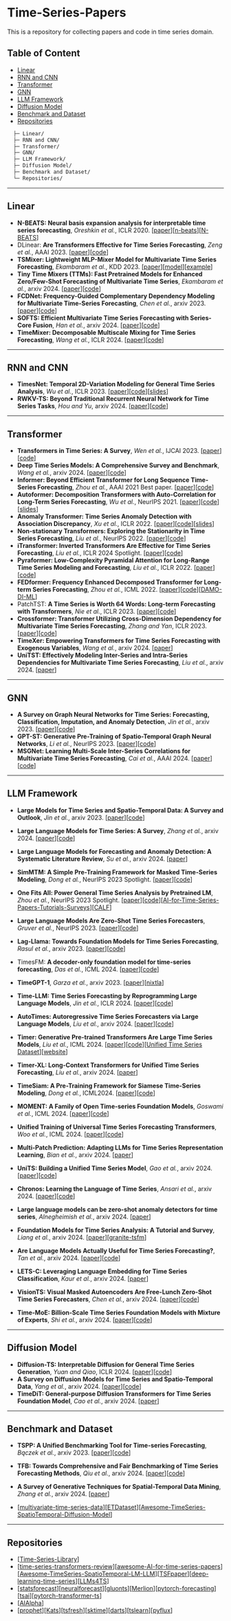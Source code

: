 # Time-Series-Papers
This is a repository for collecting papers and code in time series domain.

## Table of Content  

- [Linear](#linear)
- [RNN and CNN](#rnn-and-cnn)
- [Transformer](#transformer)
- [GNN](#gnn)
- [LLM Framework](#llm-framework)
- [Diffusion Model](#diffusion-model)
- [Benchmark and Dataset](#benchmark-and-dataset)
- [Repositories](#repositories)

```bash
  ├─ Linear/  
  ├─ RNN and CNN/           
  ├─ Transformer/
  ├─ GNN/
  ├─ LLM Framework/
  ├─ Diffusion Model/
  ├─ Benchmark and Dataset/                      
  └─ Repositories/         
```

---

## Linear

- **N-BEATS: Neural basis expansion analysis for interpretable time series forecasting**, _Oreshkin et al._, ICLR 2020. \[[paper](https://arxiv.org/abs/1905.10437)\]\[[n-beats](https://github.com/philipperemy/n-beats)\]\[[N-BEATS](https://github.com/ServiceNow/N-BEATS)\]
- DLinear: **Are Transformers Effective for Time Series Forecasting**, _Zeng et al._, AAAI 2023. \[[paper](https://arxiv.org/abs/2205.13504)\]\[[code](https://github.com/cure-lab/LTSF-Linear)\]
- **TSMixer: Lightweight MLP-Mixer Model for Multivariate Time Series Forecasting**, _Ekambaram et al._, KDD 2023. \[[paper](https://arxiv.org/abs/2306.09364)\]\[[model](https://huggingface.co/docs/transformers/main/en/model_doc/patchtsmixer)\]\[[example](https://github.com/ibm/tsfm#notebooks-links)\]
- **Tiny Time Mixers (TTMs): Fast Pretrained Models for Enhanced Zero/Few-Shot Forecasting of Multivariate Time Series**, _Ekambaram et al._, arxiv 2024. \[[paper](https://arxiv.org/abs/2401.03955)\]\[[code](https://github.com/ibm-granite/granite-tsfm/tree/main/tsfm_public/models/tinytimemixer)\]
- **FCDNet: Frequency-Guided Complementary Dependency Modeling for Multivariate Time-Series Forecasting**, _Chen et al._, arxiv 2023. \[[paper](https://arxiv.org/abs/2312.16450)\]\[[code](https://github.com/onceCWJ/FCDNet)\]
- **SOFTS: Efficient Multivariate Time Series Forecasting with Series-Core Fusion**, _Han et al._, arxiv 2024. \[[paper](https://arxiv.org/abs/2404.14197)\]\[[code](https://github.com/Secilia-Cxy/SOFTS)\]
- **TimeMixer: Decomposable Multiscale Mixing for Time Series Forecasting**, _Wang et al._, ICLR 2024. \[[paper](https://arxiv.org/abs/2405.14616)\]\[[code](https://github.com/kwuking/TimeMixer)\]

---

## RNN and CNN

- **TimesNet: Temporal 2D-Variation Modeling for General Time Series Analysis**, _Wu et al._, ICLR 2023. \[[paper](https://arxiv.org/abs/2210.02186)\]\[[code](https://github.com/thuml/TimesNet)\]\[[slides](https://wuhaixu2016.github.io/pdf/ICLR2023_TimesNet.pdf)\]
- **RWKV-TS: Beyond Traditional Recurrent Neural Network for Time Series Tasks**, _Hou and Yu_, arxiv 2024. \[[paper](https://arxiv.org/abs/2401.09093)\]\[[code](https://github.com/howard-hou/RWKV-TS)\]

---

## Transformer

- **Transformers in Time Series: A Survey**, _Wen et al._, IJCAI 2023. \[[paper](https://arxiv.org/abs/2202.07125)\]\[[code](https://github.com/qingsongedu/time-series-transformers-review)\]
- **Deep Time Series Models: A Comprehensive Survey and Benchmark**, _Wang et al._, arxiv 2024. \[[paper](https://arxiv.org/abs/2407.13278)\]\[[code](https://github.com/thuml/Time-Series-Library)\]
- **Informer: Beyond Efficient Transformer for Long Sequence Time-Series Forecasting**, _Zhou et al._, AAAI 2021 Best paper. \[[paper](https://arxiv.org/abs/2012.07436)\]\[[code](https://github.com/zhouhaoyi/Informer2020)\]
- **Autoformer: Decomposition Transformers with Auto-Correlation for Long-Term Series Forecasting**, _Wu et al._, NeurIPS 2021. \[[paper](https://arxiv.org/abs/2106.13008)\]\[[code](https://github.com/thuml/Autoformer)\]\[[slides](https://wuhaixu2016.github.io/pdf/NeurIPS2021_Autoformer.pdf)\]
- **Anomaly Transformer: Time Series Anomaly Detection with Association Discrepancy**, _Xu et al._, ICLR 2022. \[[paper](https://arxiv.org/abs/2110.02642)\]\[[code](https://github.com/thuml/Anomaly-Transformer)\]\[[slides](https://wuhaixu2016.github.io/pdf/ICLR2022_Anomaly.pdf)\]
- **Non-stationary Transformers: Exploring the Stationarity in Time Series Forecasting**, _Liu et al._, NeurIPS 2022. \[[paper](https://arxiv.org/abs/2205.14415)\]\[[code](https://github.com/thuml/Nonstationary_Transformers)\]
- **iTransformer: Inverted Transformers Are Effective for Time Series Forecasting**, _Liu et al._, ICLR 2024 Spotlight. \[[paper](https://arxiv.org/abs/2310.06625)\]\[[code](https://github.com/thuml/iTransformer)\]
- **Pyraformer: Low-Complexity Pyramidal Attention for Long-Range Time Series Modeling and Forecasting**, _Liu et al._, ICLR 2022. \[[paper](https://openreview.net/forum?id=0EXmFzUn5I)\]\[[code](https://github.com/ant-research/Pyraformer)\]
- **FEDformer: Frequency Enhanced Decomposed Transformer for Long-term Series Forecasting**, _Zhou et al._, ICML 2022. \[[paper](https://arxiv.org/abs/2201.12740)\]\[[code](https://github.com/MAZiqing/FEDformer)\]\[[DAMO-DI-ML](https://github.com/DAMO-DI-ML)\]
- PatchTST: **A Time Series is Worth 64 Words: Long-term Forecasting with Transformers**, _Nie et al._, ICLR 2023. \[[paper](https://arxiv.org/abs/2211.14730)\]\[[code](https://github.com/yuqinie98/PatchTST)\]
- **Crossformer: Transformer Utilizing Cross-Dimension Dependency for Multivariate Time Series Forecasting**, _Zhang and Yan_, ICLR 2023.  \[[paper](https://openreview.net/forum?id=vSVLM2j9eie)\]\[[code](https://github.com/Thinklab-SJTU/Crossformer)\]
- **TimeXer: Empowering Transformers for Time Series Forecasting with Exogenous Variables**, _Wang et al._, arxiv 2024. \[[paper](https://arxiv.org/abs/2402.19072)\]
- **UniTST: Effectively Modeling Inter-Series and Intra-Series Dependencies for Multivariate Time Series Forecasting**, _Liu et al._, arxiv 2024. \[[paper](https://arxiv.org/abs/2406.04975)\]

---

## GNN

- **A Survey on Graph Neural Networks for Time Series: Forecasting, Classification, Imputation, and Anomaly Detection**, _Jin et al._, arxiv 2023. \[[paper](https://arxiv.org/abs/2307.03759)\]\[[code](https://github.com/KimMeen/Awesome-GNN4TS)\]
- **GPT-ST: Generative Pre-Training of Spatio-Temporal Graph Neural Networks**, _Li et al._, NeurIPS 2023. \[[paper](https://arxiv.org/abs/2311.04245)\]\[[code](https://github.com/HKUDS/GPT-ST)\]
- **MSGNet: Learning Multi-Scale Inter-Series Correlations for Multivariate Time Series Forecasting**, _Cai et al._, AAAI 2024. \[[paper](https://arxiv.org/abs/2401.00423)\]\[[code](https://github.com/YoZhibo/MSGNet)\]

---

## LLM Framework

- **Large Models for Time Series and Spatio-Temporal Data: A Survey and Outlook**, _Jin et al._, arxiv 2023. \[[paper](https://arxiv.org/abs/2310.10196)\]\[[code](https://github.com/qingsongedu/Awesome-TimeSeries-SpatioTemporal-LM-LLM)\]
- **Large Language Models for Time Series: A Survey**, _Zhang et al._, arxiv 2024. \[[paper](https://arxiv.org/abs/2402.01801)\]\[[code](https://github.com/xiyuanzh/awesome-llm-time-series)\]
- **Large Language Models for Forecasting and Anomaly Detection: A Systematic Literature Review**, _Su et al._, arxiv 2024. \[[paper](https://arxiv.org/abs/2402.10350)\]

- **SimMTM: A Simple Pre-Training Framework for Masked Time-Series Modeling**, _Dong et al._, NeurIPS 2023 Spotlight. \[[paper](https://arxiv.org/abs/2302.00861)\]\[[code](https://github.com/thuml/SimMTM)\]
- **One Fits All: Power General Time Series Analysis by Pretrained LM**, _Zhou et al._, NeurIPS 2023 Spotlight. \[[paper](https://arxiv.org/abs/2302.11939)\]\[[code](https://github.com/DAMO-DI-ML/NeurIPS2023-One-Fits-All)\]\[[AI-for-Time-Series-Papers-Tutorials-Surveys](https://github.com/DAMO-DI-ML/AI-for-Time-Series-Papers-Tutorials-Surveys)\]\[[CALF](https://github.com/Hank0626/CALF)\]
- **Large Language Models Are Zero-Shot Time Series Forecasters**, _Gruver et al._, NeurIPS 2023. \[[paper](https://arxiv.org/abs/2310.07820)\]\[[code](https://github.com/ngruver/llmtime)\]
- **Lag-Llama: Towards Foundation Models for Time Series Forecasting**, _Rasul et al._, arxiv 2023. \[[paper](https://arxiv.org/abs/2310.08278)\]\[[code](https://github.com/time-series-foundation-models/lag-llama)\]
- TimesFM: **A decoder-only foundation model for time-series forecasting**, _Das et al._, ICML 2024. \[[paper](https://arxiv.org/abs/2310.10688)\]\[[code](https://github.com/google-research/timesfm)\]
- **TimeGPT-1**, _Garza et al._, arxiv 2023. \[[paper](https://arxiv.org/abs/2310.03589)\]\[[nixtla](https://github.com/Nixtla/nixtla)\]
- **Time-LLM: Time Series Forecasting by Reprogramming Large Language Models**, _Jin et al._, ICLR 2024. \[[paper](https://arxiv.org/abs/2310.01728)\]\[[code](https://github.com/KimMeen/Time-LLM)\]
- **AutoTimes: Autoregressive Time Series Forecasters via Large Language Models**, _Liu et al._, arxiv 2024. \[[paper](https://arxiv.org/abs/2402.02370)\]\[[code](https://github.com/thuml/AutoTimes)\]
- **Timer: Generative Pre-trained Transformers Are Large Time Series Models**, _Liu et al._, ICML 2024. \[[paper](https://arxiv.org/abs/2402.02368)\]\[[code](https://github.com/thuml/Large-Time-Series-Model)\]\[[Unified Time Series Dataset](https://huggingface.co/datasets/thuml/UTSD)\]\[[website](https://thuml.github.io/timer)\]
- **Timer-XL: Long-Context Transformers for Unified Time Series Forecasting**, _Liu et al._, arxiv 2024. \[[paper](https://arxiv.org/abs/2410.04803)\]
- **TimeSiam: A Pre-Training Framework for Siamese Time-Series Modeling**, _Dong et al._, ICML2024. \[[paper](https://arxiv.org/abs/2402.02475)\]\[[code]()\]
- **MOMENT: A Family of Open Time-series Foundation Models**, _Goswami et al._, ICML 2024. \[[paper](https://arxiv.org/abs/2402.03885)\]\[[code](https://github.com/moment-timeseries-foundation-model/moment)\]
- **Unified Training of Universal Time Series Forecasting Transformers**, _Woo et al._, ICML 2024. \[[paper](https://arxiv.org/abs/2402.02592)\]\[[code](https://github.com/SalesforceAIResearch/uni2ts)\]
- **Multi-Patch Prediction: Adapting LLMs for Time Series Representation Learning**, _Bian et al._, arxiv 2024. \[[paper](https://arxiv.org/abs/2402.04852)\]
- **UniTS: Building a Unified Time Series Model**, _Gao et al._, arxiv 2024. \[[paper](https://arxiv.org/abs/2403.00131)\]\[[code](https://github.com/mims-harvard/UniTS)\]
- **Chronos: Learning the Language of Time Series**, _Ansari et al._, arxiv 2024. \[[paper](https://arxiv.org/abs/2403.07815)\]\[[code](https://github.com/amazon-science/chronos-forecasting)\]
- **Large language models can be zero-shot anomaly detectors for time series**, _Alnegheimish et al._, arxiv 2024. \[[paper](https://arxiv.org/abs/2405.14755)\]
- **Foundation Models for Time Series Analysis: A Tutorial and Survey**, _Liang et al._, arxiv 2024. \[[paper](https://arxiv.org/abs/2403.14735)\]\[[granite-tsfm](https://github.com/ibm-granite/granite-tsfm)\]
- **Are Language Models Actually Useful for Time Series Forecasting?**, _Tan et al._, arxiv 2024. \[[paper](https://arxiv.org/abs/2406.16964)\]\[[code](https://github.com/BennyTMT/TS_Models)\]
- **LETS-C: Leveraging Language Embedding for Time Series Classification**, _Kaur et al._, arxiv 2024. \[[paper](https://arxiv.org/abs/2407.06533)\]
- **VisionTS: Visual Masked Autoencoders Are Free-Lunch Zero-Shot Time Series Forecasters**, _Chen et al._, arxiv 2024. \[[paper](https://arxiv.org/abs/2408.17253)\]\[[code](https://github.com/Keytoyze/VisionTS)\]
- **Time-MoE: Billion-Scale Time Series Foundation Models with Mixture of Experts**, _Shi et al._, arxiv 2024. \[[paper](https://arxiv.org/abs/2409.16040)\]\[[code](https://github.com/Time-MoE/Time-MoE)\]

---
## Diffusion Model
- **Diffusion-TS: Interpretable Diffusion for General Time Series Generation**, _Yuan and Qiao_, ICLR 2024. \[[paper](https://arxiv.org/abs/2403.01742)\]\[[code](https://github.com/Y-debug-sys/Diffusion-TS)\]
- **A Survey on Diffusion Models for Time Series and Spatio-Temporal Data**, _Yang et al._, arxiv 2024. \[[paper](https://arxiv.org/abs/2404.18886)\]\[[code](https://github.com/yyysjz1997/Awesome-TimeSeries-SpatioTemporal-Diffusion-Model)\]
- **TimeDiT: General-purpose Diffusion Transformers for Time Series Foundation Model**, _Cao et al._, arxiv 2024. \[[paper](https://arxiv.org/abs/2409.02322)\]

---

## Benchmark and Dataset
- **TSPP: A Unified Benchmarking Tool for Time-series Forecasting**, _Bączek et al._, arxiv 2023. \[[paper](https://arxiv.org/abs/2312.17100)\]\[[code](https://github.com/NVIDIA/DeepLearningExamples/tree/master/Tools/PyTorch/TimeSeriesPredictionPlatform)\]
- **TFB: Towards Comprehensive and Fair Benchmarking of Time Series Forecasting Methods**, _Qiu et al._, arxiv 2024. \[[paper](https://arxiv.org/abs/2403.20150)\]\[[code](https://github.com/decisionintelligence/TFB)\]
- **A Survey of Generative Techniques for Spatial-Temporal Data Mining**, _Zhang et al._, arxiv 2024. \[[paper](https://arxiv.org/abs/2405.09592)\]
  
- \[[multivariate-time-series-data](https://github.com/laiguokun/multivariate-time-series-data)\]\[[ETDataset](https://github.com/zhouhaoyi/ETDataset)\]\[[Awesome-TimeSeries-SpatioTemporal-Diffusion-Model](https://github.com/yyysjz1997/Awesome-TimeSeries-SpatioTemporal-Diffusion-Model)\]

---

## Repositories

- \[[Time-Series-Library](https://github.com/thuml/Time-Series-Library)\]
- \[[time-series-transformers-review](https://github.com/qingsongedu/time-series-transformers-review)\]\[[awesome-AI-for-time-series-papers](https://github.com/qingsongedu/awesome-AI-for-time-series-papers)\]\[[Awesome-TimeSeries-SpatioTemporal-LM-LLM](https://github.com/qingsongedu/Awesome-TimeSeries-SpatioTemporal-LM-LLM)\]\[[TSFpaper](https://github.com/ddz16/TSFpaper)\]\[[deep-learning-time-series](https://github.com/Alro10/deep-learning-time-series)\]\[[LLMs4TS](https://github.com/wpf535236337/LLMs4TS)\]
- \[[statsforecast](https://github.com/Nixtla/statsforecast)\]\[[neuralforecast](https://github.com/Nixtla/neuralforecast)\]\[[gluonts](https://github.com/awslabs/gluonts)\]\[[Merlion](https://github.com/salesforce/Merlion)\]\[[pytorch-forecasting](https://github.com/jdb78/pytorch-forecasting)\]\[[tsai](https://github.com/timeseriesAI/tsai)\]\[[pytorch-transformer-ts](https://github.com/kashif/pytorch-transformer-ts)\]
- \[[AIAlpha](https://github.com/VivekPa/AIAlpha)\]
- \[[prophet](https://github.com/facebook/prophet)\]\[[Kats](https://github.com/facebookresearch/Kats)\]\[[tsfresh](https://github.com/blue-yonder/tsfresh)\]\[[sktime](https://github.com/sktime/sktime)\]\[[darts](https://github.com/unit8co/darts)\]\[[tslearn](https://github.com/tslearn-team/tslearn)\]\[[pyflux](https://github.com/RJT1990/pyflux)\]

